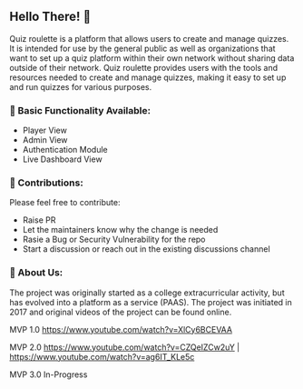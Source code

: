 ## Hello There! 👋

Quiz roulette is a platform that allows users to create and manage quizzes. It is intended for use by the general public as well as organizations that want to set up a quiz platform within their own network without sharing data outside of their network. Quiz roulette provides users with the tools and resources needed to create and manage quizzes, making it easy to set up and run quizzes for various purposes.

### 🧙 Basic Functionality Available:
- Player View
- Admin View
- Authentication Module
- Live Dashboard View

### 🌈 Contributions:
Please feel free to contribute:
- Raise PR
- Let the maintainers know why the change is needed
- Rasie a Bug or Security Vulnerability for the repo
- Start a discussion or reach out in the existing discussions channel

### 🙋‍ About Us:
The project was originally started as a college extracurricular activity, but has evolved into a platform as a service (PAAS). The project was initiated in 2017 and original videos of the project can be found online.

MVP 1.0 https://www.youtube.com/watch?v=XlCy6BCEVAA

MVP 2.0 https://www.youtube.com/watch?v=CZQeIZCw2uY | https://www.youtube.com/watch?v=ag6IT_KLe5c

MVP 3.0 In-Progress

<!-- 
**Here are some ideas to get you started:**

🙋‍♀️ A short introduction - what is your organization all about?
🌈 Contribution guidelines - how can the community get involved?
👩‍💻 Useful resources - where can the community find your docs? Is there anything else the community should know?
🍿 Fun facts - what does your team eat for breakfast?
🧙 Remember, you can do mighty things with the power of [Markdown](https://docs.github.com/github/writing-on-github/getting-started-with-writing-and-formatting-on-github/basic-writing-and-formatting-syntax)
-->
